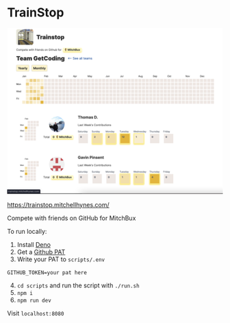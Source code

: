 # TrainStop

![screenshot](./screenshot.png)

https://trainstop.mitchellhynes.com/

Compete with friends on GitHub for MitchBux

To run locally:
1. Install [Deno](https://deno.land/)
2. Get a [Github PAT](https://docs.github.com/en/authentication/keeping-your-account-and-data-secure/creating-a-personal-access-token)
3. Write your PAT to `scripts/.env`
```.env
GITHUB_TOKEN=your pat here
```
4. `cd scripts` and run the script with `./run.sh`
5. `npm i`
6. `npm run dev`

Visit `localhost:8080`

